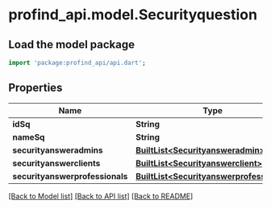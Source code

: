 # profind_api.model.Securityquestion

## Load the model package
```dart
import 'package:profind_api/api.dart';
```

## Properties
Name | Type | Description | Notes
------------ | ------------- | ------------- | -------------
**idSq** | **String** |  | [optional] 
**nameSq** | **String** |  | [optional] 
**securityansweradmins** | [**BuiltList&lt;Securityansweradmin&gt;**](Securityansweradmin.md) |  | [optional] 
**securityanswerclients** | [**BuiltList&lt;Securityanswerclient&gt;**](Securityanswerclient.md) |  | [optional] 
**securityanswerprofessionals** | [**BuiltList&lt;Securityanswerprofessional&gt;**](Securityanswerprofessional.md) |  | [optional] 

[[Back to Model list]](../README.md#documentation-for-models) [[Back to API list]](../README.md#documentation-for-api-endpoints) [[Back to README]](../README.md)


